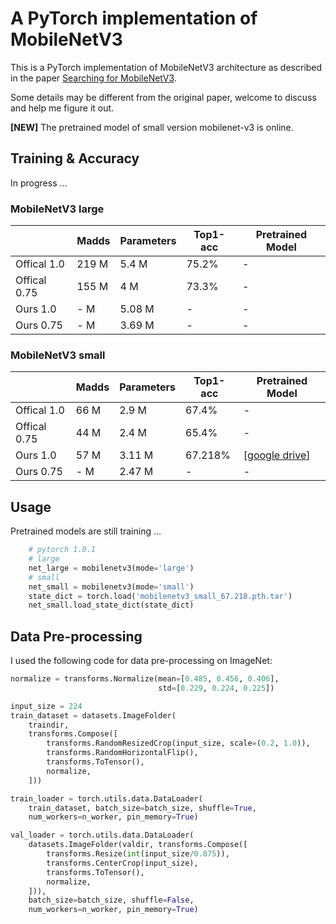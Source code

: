 # A PyTorch implementation of MobileNetV3

This is a PyTorch implementation of MobileNetV3 architecture as described in the paper [Searching for MobileNetV3](https://arxiv.org/pdf/1905.02244.pdf).

Some details may be different from the original paper, welcome to discuss and help me figure it out.

**[NEW]** The pretrained model of small version mobilenet-v3 is online.

## Training & Accuracy
In progress ...

### MobileNetV3 large
|              | Madds     | Parameters | Top1-acc  | Pretrained Model                                             |
| -----------  | --------- | ---------- | --------- | ------------------------------------------------------------ |
| Offical 1.0  | 219 M     | 5.4  M     | 75.2%     | -                                                            |
| Offical 0.75 | 155 M     | 4    M     | 73.3%     | -                                                            |
| Ours    1.0  |   - M     | 5.08 M     |  -        | - |
| Ours    0.75 |   - M     | 3.69 M     |  -        | - |

### MobileNetV3 small
|              | Madds     | Parameters | Top1-acc  | Pretrained Model                                             |
| -----------  | --------- | ---------- | --------- | ------------------------------------------------------------ |
| Offical 1.0  | 66  M     | 2.9  M     | 67.4%     | -                                                            |
| Offical 0.75 | 44  M     | 2.4  M     | 65.4%     | -                                                            |
| Ours    1.0  | 57  M     | 3.11 M     | 67.218%   |  [[google drive](https://drive.google.com/open?id=1397oUs0VDgZXDn4pqKZPD5NJoDQ-vlZK)] |
| Ours    0.75 |   - M     | 2.47 M     | -         | - |

## Usage
Pretrained models are still training ...
```python
    # pytorch 1.0.1
    # large
    net_large = mobilenetv3(mode='large')
    # small
    net_small = mobilenetv3(mode='small')
    state_dict = torch.load('mobilenetv3_small_67.218.pth.tar')
    net_small.load_state_dict(state_dict)
```

## Data Pre-processing

I used the following code for data pre-processing on ImageNet:

```python
normalize = transforms.Normalize(mean=[0.485, 0.456, 0.406],
                                 std=[0.229, 0.224, 0.225])

input_size = 224
train_dataset = datasets.ImageFolder(
    traindir,
    transforms.Compose([
        transforms.RandomResizedCrop(input_size, scale=(0.2, 1.0)), 
        transforms.RandomHorizontalFlip(),
        transforms.ToTensor(),
        normalize,
    ]))

train_loader = torch.utils.data.DataLoader(
    train_dataset, batch_size=batch_size, shuffle=True,
    num_workers=n_worker, pin_memory=True)

val_loader = torch.utils.data.DataLoader(
    datasets.ImageFolder(valdir, transforms.Compose([
        transforms.Resize(int(input_size/0.875)),
        transforms.CenterCrop(input_size),
        transforms.ToTensor(),
        normalize,
    ])),
    batch_size=batch_size, shuffle=False,
    num_workers=n_worker, pin_memory=True)
```


